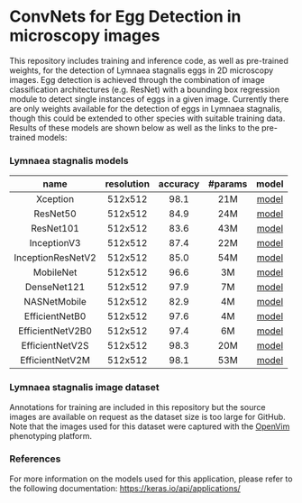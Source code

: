 # ConvNets for Egg Detection in microscopy images

This repository includes training and inference code, as well as pre-trained weights, for the detection of Lymnaea stagnalis eggs in 2D microscopy images. Egg detection is achieved through the combination of image classification architectures (e.g. ResNet) with a bounding box regression module to detect single instances of eggs in a given image. Currently there are only weights available for the detection of eggs in Lymnaea stagnalis, though this could be extended to other species with suitable training data. Results of these models are shown below as well as the links to the pre-trained models: 

### Lymnaea stagnalis models

| name | resolution | accuracy | #params | model |
|:---:|:---:|:---:|:---:| :---:|
| Xception | 512x512 | 98.1 | 21M | [model]('https://github.com/EmbryoPhenomics/egg_detection/releases/download/v0.1/Xception_512_lymnaea.h5') 
| ResNet50 | 512x512 | 84.9 | 24M | [model]('https://github.com/EmbryoPhenomics/egg_detection/releases/download/v0.1/ResNet50_512_lymnaea.h5')
| ResNet101 | 512x512 | 83.6 | 43M | [model]('https://github.com/EmbryoPhenomics/egg_detection/releases/download/v0.1/ResNet101_512_lymnaea.h5')
| InceptionV3 | 512x512 | 87.4 | 22M | [model]('https://github.com/EmbryoPhenomics/egg_detection/releases/download/v0.1/InceptionV3_512_lymnaea.h5')
| InceptionResNetV2 | 512x512 | 85.0 | 54M | [model]('https://github.com/EmbryoPhenomics/egg_detection/releases/download/v0.1/InceptionResNetV2_512_lymnaea.h5')
| MobileNet | 512x512 | 96.6 | 3M | [model]('https://github.com/EmbryoPhenomics/egg_detection/releases/download/v0.1/MobileNet_512_lymnaea.h5')
| DenseNet121 | 512x512 | 97.9 | 7M | [model]('https://github.com/EmbryoPhenomics/egg_detection/releases/download/v0.1/DenseNet121_512_lymnaea.h5')
| NASNetMobile | 512x512 | 82.9 | 4M | [model]('https://github.com/EmbryoPhenomics/egg_detection/releases/download/v0.1/NASNetMobile_512_lymnaea.h5')
| EfficientNetB0 | 512x512 | 97.6 | 4M | [model]('https://github.com/EmbryoPhenomics/egg_detection/releases/download/v0.1/EfficientNetB0_512_lymnaea.h5')
| EfficientNetV2B0 | 512x512 | 97.4 | 6M | [model]('https://github.com/EmbryoPhenomics/egg_detection/releases/download/v0.1/EfficientNetV2B0_512_lymnaea.h5')
| EfficientNetV2S | 512x512 | 98.3 | 20M | [model](https://github.com/EmbryoPhenomics/egg_detection/releases/download/v0.1/EfficientNetV2S_512_lymnaea.h5')
| EfficientNetV2M | 512x512 | 98.1 | 53M | [model]('https://github.com/EmbryoPhenomics/egg_detection/releases/download/v0.1/EfficientNetV2M_512_lymnaea.h5')


### Lymnaea stagnalis image dataset

Annotations for training are included in this repository but the source images are available on request as the dataset size is too large for GitHub. Note that the images used for this dataset were captured with the [OpenVim](https://github.com/otills/openvim) phenotyping platform.

### References

For more information on the models used for this application, please refer to the following documentation: https://keras.io/api/applications/